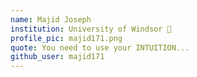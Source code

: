 ```yaml
---
name: Majid Joseph
institution: University of Windsor 🚩
profile_pic: majid171.png
quote: You need to use your INTUITION...
github_user: majid171
---
```

